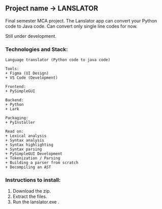 ## Project name -> LANSLATOR
Final semester MCA project.
The Lanslator app can convert your Python code to Java code. 
Can convert only single line codes for now.

Still under development.

### Technologies and Stack:
```
Language translator (Python code to java code)

Tools:
+ Figma (UI Design)
+ VS Code (Development)

Frontend:
+ PySimpleGUI

Backend:
+ Python
+ Lark

Packaging:
+ PyInstaller

Read on:
+ Lexical analysis
+ Syntax analysis
+ Syntax highlighting
+ Syntax parsing
+ PySimpleGUI Development
+ Tokenization / Parsing
+ Building a parser from scratch
+ Decompiling an AST
```

### Instructions to install:

1. Download the zip.
2. Extract the files.
3. Run the lanslator.exe .
